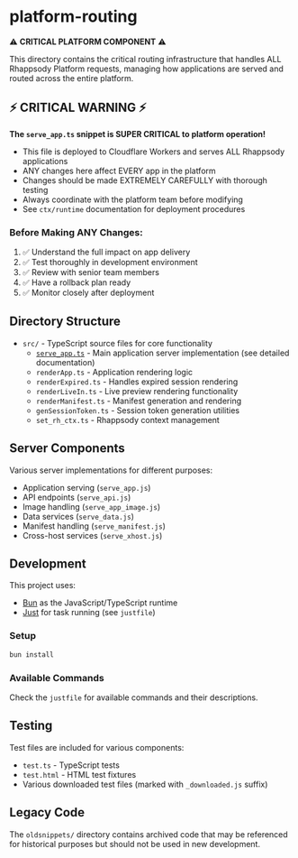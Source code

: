 # platform-routing

⚠️ **CRITICAL PLATFORM COMPONENT** ⚠️

This directory contains the critical routing infrastructure that handles ALL Rhappsody Platform requests, managing how applications are served and routed across the entire platform.

## ⚡ CRITICAL WARNING ⚡

**The `serve_app.ts` snippet is SUPER CRITICAL to platform operation!**

- This file is deployed to Cloudflare Workers and serves ALL Rhappsody applications
- ANY changes here affect EVERY app in the platform
- Changes should be made EXTREMELY CAREFULLY with thorough testing
- Always coordinate with the platform team before modifying
- See `ctx/runtime` documentation for deployment procedures

### Before Making ANY Changes:
1. ✅ Understand the full impact on app delivery
2. ✅ Test thoroughly in development environment
3. ✅ Review with senior team members
4. ✅ Have a rollback plan ready
5. ✅ Monitor closely after deployment

## Directory Structure

- `src/` - TypeScript source files for core functionality
  - [`serve_app.ts`](docs/serve_app.md) - Main application server implementation (see detailed documentation)
  - `renderApp.ts` - Application rendering logic
  - `renderExpired.ts` - Handles expired session rendering
  - `renderLiveIn.ts` - Live preview rendering functionality
  - `renderManifest.ts` - Manifest generation and rendering
  - `genSessionToken.ts` - Session token generation utilities
  - `set_rh_ctx.ts` - Rhappsody context management

## Server Components

Various server implementations for different purposes:
- Application serving (`serve_app.js`)
- API endpoints (`serve_api.js`)
- Image handling (`serve_app_image.js`)
- Data services (`serve_data.js`)
- Manifest handling (`serve_manifest.js`)
- Cross-host services (`serve_xhost.js`)

## Development

This project uses:
- [Bun](https://bun.sh) as the JavaScript/TypeScript runtime
- [Just](https://github.com/casey/just) for task running (see `justfile`)

### Setup

```bash
bun install
```

### Available Commands

Check the `justfile` for available commands and their descriptions.

## Testing

Test files are included for various components:
- `test.ts` - TypeScript tests
- `test.html` - HTML test fixtures
- Various downloaded test files (marked with `_downloaded.js` suffix)

## Legacy Code

The `oldsnippets/` directory contains archived code that may be referenced for historical purposes but should not be used in new development.

